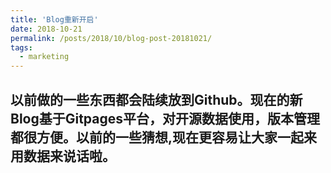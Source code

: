 ```yaml
---
title: 'Blog重新开启'
date: 2018-10-21
permalink: /posts/2018/10/blog-post-20181021/
tags:
  - marketing
--- 
```


以前做的一些东西都会陆续放到Github。现在的新Blog基于Gitpages平台，对开源数据使用，版本管理都很方便。以前的一些猜想,现在更容易让大家一起来用数据来说话啦。
---
